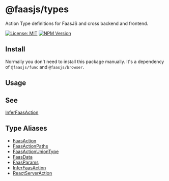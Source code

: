 # @faasjs/types

Action Type definitions for FaasJS and cross backend and frontend.

[![License: MIT](https://img.shields.io/npm/l/@faasjs/types.svg)](https://github.com/faasjs/faasjs/blob/main/packages/types/LICENSE)
[![NPM Version](https://img.shields.io/npm/v/@faasjs/types.svg)](https://www.npmjs.com/package/@faasjs/types)

## Install

Normally you don't need to install this package manually. It's a dependency of `@faasjs/func` and `@faasjs/browser`.

## Usage

## See

[InferFaasAction](type-aliases/InferFaasAction.md)

## Type Aliases

- [FaasAction](type-aliases/FaasAction.md)
- [FaasActionPaths](type-aliases/FaasActionPaths.md)
- [FaasActionUnionType](type-aliases/FaasActionUnionType.md)
- [FaasData](type-aliases/FaasData.md)
- [FaasParams](type-aliases/FaasParams.md)
- [InferFaasAction](type-aliases/InferFaasAction.md)
- [ReactServerAction](type-aliases/ReactServerAction.md)
